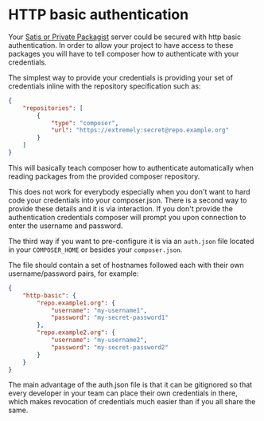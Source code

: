 <!--
    tagline: Access privately hosted packages
-->

# HTTP basic authentication

Your [Satis or Private Packagist](handling-private-packages-with-satis.md) server
could be secured with http basic authentication. In order to allow your project
to have access to these packages you will have to tell composer how to
authenticate with your credentials.

The simplest way to provide your credentials is providing your set
of credentials inline with the repository specification such as:

```json
{
    "repositories": [
        {
            "type": "composer",
            "url": "https://extremely:secret@repo.example.org"
        }
    ]
}
```

This will basically teach composer how to authenticate automatically
when reading packages from the provided composer repository.

This does not work for everybody especially when you don't want to
hard code your credentials into your composer.json. There is a second
way to provide these details and it is via interaction. If you don't
provide the authentication credentials composer will prompt you upon
connection to enter the username and password.

The third way if you want to pre-configure it is via an `auth.json` file
located in your `COMPOSER_HOME` or besides your `composer.json`.

The file should contain a set of hostnames followed each with their own
username/password pairs, for example:

```json
{
    "http-basic": {
        "repo.example1.org": {
            "username": "my-username1",
            "password": "my-secret-password1"
        },
        "repo.example2.org": {
            "username": "my-username2",
            "password": "my-secret-password2"
        }
    }
}
```

The main advantage of the auth.json file is that it can be gitignored so
that every developer in your team can place their own credentials in there,
which makes revocation of credentials much easier than if you all share the
same.
